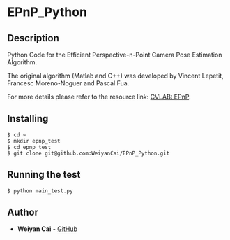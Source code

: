 # EPnP_Python

## Description

Python Code for the Efficient Perspective-n-Point Camera Pose Estimation Algorithm.

The original algorithm (Matlab and C++) was developed by Vincent Lepetit, Francesc Moreno-Noguer and Pascal Fua.

For more details please refer to the resource link: [CVLAB: EPnP](https://cvlab.epfl.ch/EPnP/index.php).

## Installing
```
$ cd ~
$ mkdir epnp_test
$ cd epnp_test 
$ git clone git@github.com:WeiyanCai/EPnP_Python.git
```

## Running the test
```
$ python main_test.py
```

## Author

* **Weiyan Cai** - [GitHub](https://github.com/WeiyanCai)
